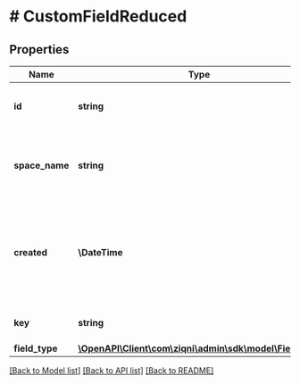 # # CustomFieldReduced

## Properties

Name | Type | Description | Notes
------------ | ------------- | ------------- | -------------
**id** | **string** | A unique system generated identifier |
**space_name** | **string** | This is the space name which is linked to the account |
**created** | **\DateTime** | ISO8601 timestamp for when a Model was created. All records are stored in UTC time zone |
**key** | **string** | The key of a Custom field |
**field_type** | [**\OpenAPI\Client\com\ziqni\admin\sdk\model\FieldType**](FieldType.md) |  |

[[Back to Model list]](../../README.md#models) [[Back to API list]](../../README.md#endpoints) [[Back to README]](../../README.md)
